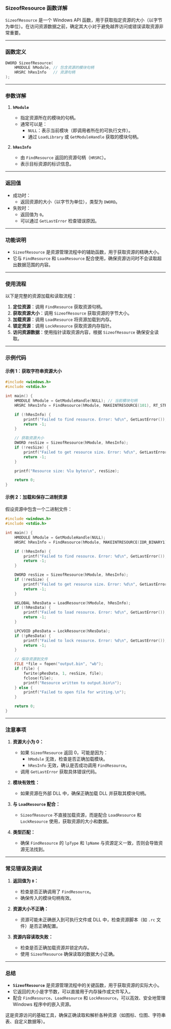 ### **SizeofResource 函数详解**

`SizeofResource` 是一个 Windows API 函数，用于获取指定资源的大小（以字节为单位）。在访问资源数据之前，确定其大小对于避免越界访问或错误读取资源非常重要。

---

### **函数定义**

```c
DWORD SizeofResource(
    HMODULE hModule, // 包含资源的模块句柄
    HRSRC hResInfo   // 资源句柄
);
```

---

### **参数详解**

1. **`hModule`**
    
    - 指定资源所在的模块的句柄。
    - 通常可以是：
        - `NULL`：表示当前模块（即调用者所在的可执行文件）。
        - 通过 `LoadLibrary` 或 `GetModuleHandle` 获取的模块句柄。
2. **`hResInfo`**
    
    - 由 `FindResource` 返回的资源句柄（`HRSRC`）。
    - 表示目标资源的标识信息。

---

### **返回值**

- 成功时：
    - 返回资源的大小（以字节为单位），类型为 `DWORD`。
- 失败时：
    - 返回值为 `0`。
    - 可以通过 `GetLastError` 检查错误原因。

---

### **功能说明**

- `SizeofResource` 是资源管理流程中的辅助函数，用于获取资源的精确大小。
- 它与 `FindResource` 和 `LoadResource` 配合使用，确保资源访问时不会读取超出数据范围的内容。

---

### **使用流程**

以下是完整的资源加载和读取流程：

1. **定位资源**：调用 `FindResource` 获取资源句柄。
2. **获取资源大小**：调用 `SizeofResource` 获取资源的字节大小。
3. **加载资源**：调用 `LoadResource` 将资源加载到内存。
4. **锁定资源**：调用 `LockResource` 获取资源内存指针。
5. **访问资源数据**：使用指针读取资源内容，根据 `SizeofResource` 确保安全读取。

---

### **示例代码**

#### 示例 1：获取字符串资源大小

```c
#include <windows.h>
#include <stdio.h>

int main() {
    HMODULE hModule = GetModuleHandle(NULL); // 当前模块句柄
    HRSRC hResInfo = FindResource(hModule, MAKEINTRESOURCE(101), RT_STRING);

    if (!hResInfo) {
        printf("Failed to find resource. Error: %d\n", GetLastError());
        return -1;
    }

    // 获取资源大小
    DWORD resSize = SizeofResource(hModule, hResInfo);
    if (!resSize) {
        printf("Failed to get resource size. Error: %d\n", GetLastError());
        return -1;
    }

    printf("Resource size: %lu bytes\n", resSize);

    return 0;
}
```

#### 示例 2：加载和保存二进制资源

假设资源中包含一个二进制文件：

```c
#include <windows.h>
#include <stdio.h>

int main() {
    HMODULE hModule = GetModuleHandle(NULL);
    HRSRC hResInfo = FindResource(hModule, MAKEINTRESOURCE(IDR_BINARY1), "CUSTOM");

    if (!hResInfo) {
        printf("Failed to find resource. Error: %d\n", GetLastError());
        return -1;
    }

    DWORD resSize = SizeofResource(hModule, hResInfo);
    if (!resSize) {
        printf("Failed to get resource size. Error: %d\n", GetLastError());
        return -1;
    }

    HGLOBAL hResData = LoadResource(hModule, hResInfo);
    if (!hResData) {
        printf("Failed to load resource. Error: %d\n", GetLastError());
        return -1;
    }

    LPCVOID pResData = LockResource(hResData);
    if (!pResData) {
        printf("Failed to lock resource. Error: %d\n", GetLastError());
        return -1;
    }

    // 保存资源到文件
    FILE *file = fopen("output.bin", "wb");
    if (file) {
        fwrite(pResData, 1, resSize, file);
        fclose(file);
        printf("Resource written to output.bin\n");
    } else {
        printf("Failed to open file for writing.\n");
    }

    return 0;
}
```

---

### **注意事项**

1. **资源大小为 0：**
    
    - 如果 `SizeofResource` 返回 0，可能是因为：
        - `hModule` 无效，检查是否正确加载模块。
        - `hResInfo` 无效，确认是否成功调用 `FindResource`。
    - 调用 `GetLastError` 获取具体错误代码。
2. **模块有效性：**
    
    - 如果资源在外部 DLL 中，确保正确加载 DLL 并获取其模块句柄。
3. **与 `LoadResource` 配合：**
    
    - `SizeofResource` 不直接加载资源，而是配合 `LoadResource` 和 `LockResource` 使用，获取资源的大小和数据。
4. **类型匹配：**
    
    - 确保 `FindResource` 的 `lpType` 和 `lpName` 与资源定义一致，否则会导致资源无法找到。

---

### **常见错误及调试**

1. **返回值为 `0`：**
    
    - 检查是否正确调用了 `FindResource`。
    - 确保传入的模块句柄有效。
2. **资源大小不正确：**
    
    - 资源可能未正确嵌入到可执行文件或 DLL 中，检查资源脚本（如 `.rc` 文件）是否正确配置。
3. **资源内容读取失败：**
    
    - 检查是否正确加载资源并锁定内存。
    - 使用 `SizeofResource` 确保读取的数据大小正确。

---

### **总结**

- **`SizeofResource`** 是资源管理流程中的关键函数，用于获取资源的实际大小。
- 它返回的大小是字节数，可以直接用于内存操作或文件写入。
- 配合 `FindResource`、`LoadResource` 和 `LockResource`，可以高效、安全地管理 Windows 程序中的嵌入资源。

这是资源访问的基础工具，确保正确读取和解析各种资源（如图标、位图、字符串表、自定义数据等）。